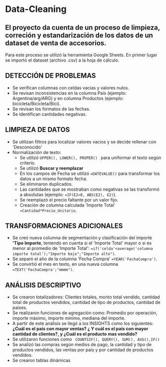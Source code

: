 # Data-Cleaning
## El proyecto da cuenta de un proceso de limpieza, correción y estandarización de los datos de un dataset de venta de accesorios.

Para este proceso se utilizó la herramienta Google Sheets.
En primer lugar se importó el dataset (archivo .csv) a la hoja de cálculo.

## DETECCIÓN DE PROBLEMAS
 - Se verifican columnas con celdas vacias y valores nulos.
 - Se revisan inconsistencias en la columna País (ejemplo: Argentina/arg/ARG) y en columna Productos (ejemplo: bicicleta/Bicicleta/Bici).
 - Se revisan los formatos de las fechas.
 - Se identifican cantidades negativas.

## LIMPIEZA DE DATOS
 - Se utilizan filtros para localizar valores vacios y se decide rellenar con 'Desconocido'
 - Normalización de texto:
     - Se utilizó ```UPPER(), LOWER(), PROPER() ``` para uniformar el texto según criterio.
     - Se utilizó **Buscar y reemplazar**
     - En los campos de Fecha se utilizó ```=DATEVALUE()``` para transformar los datos a un mismo formato fecha.
     - Se eliminaron duplicados.
     - Las cantidades que se mostraban como negativas se las transformó a absolutas (ejemplo: ```=IF(E2<0, ABS(E2), E2)```).
     - Se reemplazó el precio faltante por un valor fijo.
     - Creación de columna calculada 'Importe Total' ```=Cantidad*Precio_Unitario```.
   
## TRANSFORMACIONES ADICIONALES
- Se creó nueva columna de segmentación y clasificación del importe  **'Tipo Importe**, teniendo en cuenta si el 'Importe Total' mayor o si es menor al promedio de 'Importe Total': ```=if('celda'<average('columna importe total');"Importe bajo";"Importe alto")```.
- Se separó el año de la columna 'Fecha Compra' ```=YEAR('FechaCompra')```.
- Se convirtió el mes en texto, en una nueva columna ```=TEXT('FechaCompra';"mmmm")```.

## ANÁLISIS DESCRIPTIVO 
 - Se crearon totalizadores: Clientes totales, monto total vendido, cantidad total de productos vendidos, cantidad de tipo de productos, cantidad de paises.
 - Se realizaron funciones de agregación como: Promedio por operación, importe máximo, importe mínimo, mediana del importe.
 - A partir de este análisis se llegó a los INSIGHTS como los siguientes: **¿Cuál es el país con mayor ventas? ¿ Y cuál es el país con mayor cantidad de clientes?, y ¿Cuál es el producto mas vendido?**
- Se utilizaron funciones como ``` COUNTSIF(), QUERY(), SUM(), AVG(),IF()```
- Se analizó las compras según medios de pago, la cantidad y tipo de productos vendidos, las ventas por pais  y por cantidad de productos vendidos.
- Se crearon tablas dinámicas 
